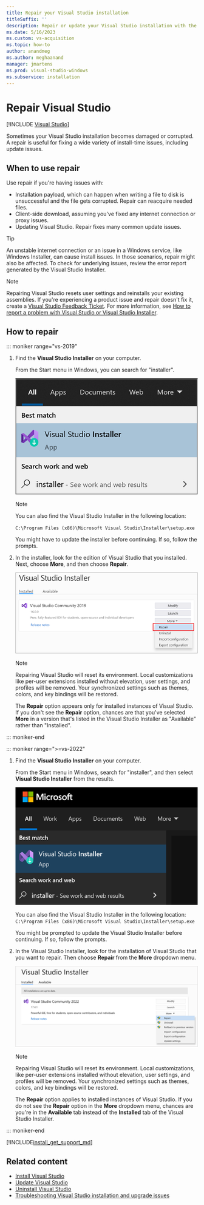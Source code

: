 ```yaml
---
title: Repair your Visual Studio installation
titleSuffix: ''
description: Repair or update your Visual Studio installation with the Visual Studio Installer, resolve issues with available fixes, and reacquire necessary files.
ms.date: 5/16/2023
ms.custom: vs-acquisition
ms.topic: how-to
author: anandmeg
ms.author: meghaanand
manager: jmartens
ms.prod: visual-studio-windows
ms.subservice: installation
---
```

# Repair Visual Studio

 [!INCLUDE [Visual Studio](~/includes/applies-to-version/vs-windows-only.md)]

Sometimes your Visual Studio installation becomes damaged or corrupted. A repair is useful for fixing a wide variety of install-time issues, including update issues.

## When to use repair

Use repair if you're having issues with:

* Installation payload, which can happen when writing a file to disk is unsuccessful and the file gets corrupted. Repair can reacquire needed files.
* Client-side download, assuming you've fixed any internet connection or proxy issues.
* Updating Visual Studio. Repair fixes many common update issues.

> [!TIP] 
> An unstable internet connection or an issue in a Windows service, like Windows Installer, can cause install issues. In those scenarios, repair might also be affected. To check for underlying issues, review the error report generated by the Visual Studio Installer.

> [!NOTE] 
> Repairing Visual Studio resets user settings and reinstalls your existing assemblies. If you're experiencing a product issue and repair doesn't fix it, create a [Visual Studio Feedback Ticket](https://aka.ms/feedback/suggest?space=8). For more information, see [How to report a problem with Visual Studio or Visual Studio Installer](../ide/how-to-report-a-problem-with-visual-studio.md).

## How to repair

::: moniker range="vs-2019"

1. Find the **Visual Studio Installer** on your computer.

     From the Start menu in Windows, you can search for "installer".

     ![Screenshot showing the result of a Start menu search for the Visual Studio Installer.](media/vs-2019/visual-studio-installer.png "Search for the Visual Studio Installer")

     > [!NOTE]
     > You can also find the Visual Studio Installer in the following location:
     >
     > `C:\Program Files (x86)\Microsoft Visual Studio\Installer\setup.exe`

    You might have to update the installer before continuing. If so, follow the prompts.

1. In the installer, look for the edition of Visual Studio that you installed. Next, choose **More**, and then choose **Repair**.

     ![Screenshot showing the Repair option in the More dropdown menu of the Visual Studio Installer.](media/vs-2019/vs-installer-repair.png "Repair Visual Studio 2019")

   > [!NOTE]
   > Repairing Visual Studio will reset its environment. Local customizations like per-user extensions installed without elevation, user settings, and profiles will be removed. Your synchronized settings such as themes, colors, and key bindings will be restored.

    The **Repair** option appears only for installed instances of Visual Studio. If you don't see the **Repair** option, chances are that you've selected **More** in a version that's listed in the Visual Studio Installer as "Available" rather than "Installed".

::: moniker-end

::: moniker range=">=vs-2022"

1. Find the **Visual Studio Installer** on your computer.

    From the Start menu in Windows, search for "installer", and then select **Visual Studio Installer** from the results.

     ![Screenshot showing the result of a Start menu search for the Visual Studio Installer.](media/vs-2022/vs-installer.png "Search for the Visual Studio Installer")

    You can also find the Visual Studio Installer in the following location:
    `C:\Program Files (x86)\Microsoft Visual Studio\Installer\setup.exe`

    You might be prompted to update the Visual Studio Installer before continuing. If so, follow the prompts.

1. In the Visual Studio Installer, look for the installation of Visual Studio that you want to repair. Then choose **Repair** from the **More** dropdown menu.

     ![Screenshot showing the Repair option in the More dropdown menu of the Visual Studio Installer.](media/vs-2022/vs-installer-repair.png "Repair Visual Studio 2022")

   > [!NOTE]
   > Repairing Visual Studio will reset its environment. Local customizations, like per-user extensions installed without elevation, user settings, and profiles will be removed. Your synchronized settings such as themes, colors, and key bindings will be restored.

    The **Repair** option applies to installed instances of Visual Studio. If you do not see the **Repair** option in the **More** dropdown menu, chances are you're in the **Available** tab instead of the **Installed** tab of the Visual Studio Installer.

::: moniker-end

[!INCLUDE[install_get_support_md](includes/install_get_support_md.md)]

## Related content

* [Install Visual Studio](install-visual-studio.md)
* [Update Visual Studio](update-visual-studio.md)
* [Uninstall Visual Studio](uninstall-visual-studio.md)
* [Troubleshooting Visual Studio installation and upgrade issues](troubleshooting-installation-issues.md)
